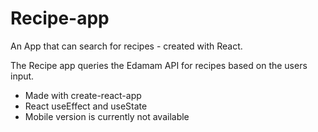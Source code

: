 # Recipe-app
An App that can search for recipes - created with React.


The Recipe app queries the Edamam API for recipes based on the users input.

- Made with create-react-app
- React useEffect and useState
- Mobile version is currently not available
